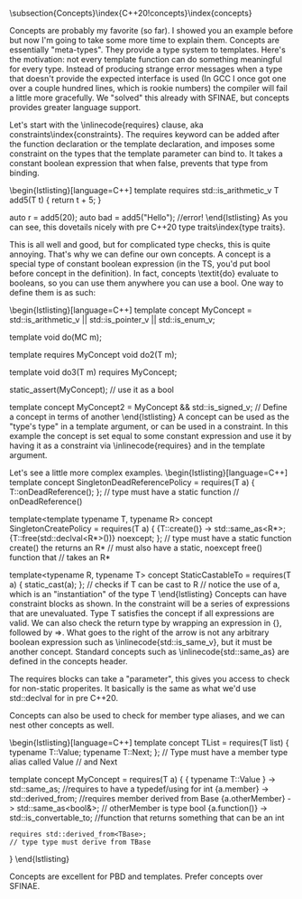 \subsection{Concepts}\index{C++20!concepts}\index{concepts}

Concepts are probably my favorite (so far). I showed you an example before but now I'm going to take some more time to explain them. Concepts are essentially "meta-types". They provide a type system to templates. Here's the motivation: not every template function can do something meaningful for every type. Instead of producing strange error messages when a type that doesn't provide the expected interface is used (In GCC I once got one over a couple hundred lines, which is rookie numbers) the compiler will fail a little more gracefully. We "solved" this already with SFINAE, but concepts provides greater language support.

Let's start with the \inlinecode{requires} clause, aka constraints\index{constraints}. The requires keyword can be added after the function declaration or the template declaration, and imposes some constraint on the types that the template parameter can bind to. It takes a constant boolean expression that when false, prevents that type from binding.

\begin{lstlisting}[language=C++]
template<typename T>
    requires std::is_arithmetic_v<T>
T add5(T t) {
    return t + 5;
}

auto r = add5(20);
auto bad = add5("Hello"); //error!
\end{lstlisting}
As you can see, this dovetails nicely with pre C++20 type traits\index{type traits}. 

This is all well and good, but for complicated type checks, this is quite annoying. That's why we can define our own concepts. A concept is a special type of constant boolean expression (in the TS, you'd put bool before concept in the definition). In fact, concepts \textit{do} evaluate to booleans, so you can use them anywhere you can use a bool. One way to define them is as such:

\begin{lstlisting}[language=C++]
template<typename T>
concept MyConcept = std::is_arithmetic_v<T> || 
                    std::is_pointer_v<T>    ||
                    std::is_enum_v<T>;
                    
template<MyConcept MC>
void do(MC m);

template<typename T>
    requires MyConcept<T>
void do2(T m);

template<typename T>
void do3(T m) requires MyConcept<T>;

static_assert(MyConcept<int>); 
// use it as a bool

template<typename T>
concept MyConcept2 = MyConcept<T> &&
    std::is_signed_v<T>;
// Define a concept in terms of another
\end{lstlisting}
A concept can be used as the "type's type" in a template argument, or can be used in a constraint. In this example the concept is set equal to some constant expression and use it by having it as a constraint via \inlinecode{requires} and in the template argument.

Let's see a little more complex examples.
\begin{lstlisting}[language=C++]
template<typename T>
concept SingletonDeadReferencePolicy = requires(T a) {
	T::onDeadReference();
};
// type must have a static function 
// onDeadReference()

template<template <typename> typename T, typename R>
concept SingletonCreatePolicy = requires(T<R> a) {
	{T<R>::create()} -> std::same_as<R*>;
	{T<R>::free(std::declval<R*>())} noexcept;
};
// type must have a static function create() the returns an R*
// must also have a static, noexcept free() function that
// takes an R*


template<typename R, typename T>
concept StaticCastableTo = requires(T a) {
	static_cast<R>(a);
};
// checks if T can be cast to R
// notice the use of a, which is an "instantiation" of the type T
\end{lstlisting}
Concepts can have constraint blocks as shown. In the constraint will be a series of expressions that are unevaluated. Type T satisfies the concept if all expressions are valid. We can also check the return type by wrapping an expression in \{\}, followed by $\Rightarrow$. What goes to the right of the arrow is not any arbitrary boolean expression such as \inlinecode{std::is_same_v<T>}, but it must be another concept. Standard concepts such as \inlinecode{std::same_as} are defined in the concepts header.

The requires blocks can take a "parameter", this gives you access to check for non-static properites. It basically is the same as what we'd use std::declval for in pre C++20.

Concepts can also be used to check for member type aliases, and we can nest other concepts as well.

\begin{lstlisting}[language=C++]
template<typename T>
concept TList = requires(T list) {
	typename T::Value;
	typename T::Next;
};
// Type must have a member type alias called Value
// and Next

template<typename T>
concept MyConcept = requires(T a) {
	{ typename T::Value } -> std::same_as<int>; 
	//requires to have a typedef/using for int
	{a.member} -> std::derived_from<Base>; 
	//requires member derived from Base
	{a.otherMember} -> std::same_as<bool&>;
	// otherMember is type bool
	{a.function()} -> std::is_convertable_to<int>; 
	//function that returns something that can be an int
	
	requires std::derived_from<TBase>;
	// type type must derive from TBase
}
\end{lstlisting}

Concepts are excellent for PBD and templates. Prefer concepts over SFINAE.